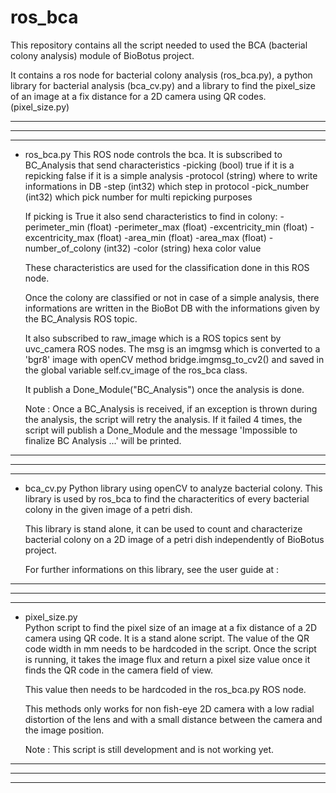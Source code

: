 # ros_bca

This repository contains all the script needed to used the BCA (bacterial colony analysis) 
module of BioBotus project.

It contains a ros node for bacterial colony analysis (ros_bca.py), 
a python library for bacterial analysis (bca_cv.py) and a library to find the 
pixel_size of an image at a fix distance for a 2D camera using QR codes. (pixel_size.py)


----------------------------------------------------------------------------------------
----------------------------------------------------------------------------------------
----------------------------------------------------------------------------------------

- ros_bca.py 
    This ROS node controls the bca.
    It is subscribed to BC_Analysis that send characteristics
        -picking (bool) true if it is a repicking false if it is a simple analysis
        -protocol (string) where to write informations in DB
        -step (int32) which step in protocol
        -pick_number (int32) which pick number for multi repicking purposes

    If picking is True it also send characteristics to find in colony:
        -perimeter_min (float) 
        -perimeter_max (float)
        -excentricity_min (float)
        -excentricity_max (float)
        -area_min (float)
        -area_max (float)
        -number_of_colony (int32)
        -color (string) hexa color value

    These characteristics are used for the classification done in this ROS node.

    Once the colony are classified or not in case of a simple analysis, there informations
    are written in the BioBot DB with the informations given by the BC_Analysis ROS topic.  
   
    It also subscribed to raw_image which is a ROS topics sent by uvc_camera ROS nodes. The
    msg is an imgmsg which is converted to a 'bgr8' image with openCV method bridge.imgmsg_to_cv2()
    and saved in the global variable self.cv_image of the ros_bca class.

    It publish a Done_Module("BC_Analysis") once the analysis is done.

    Note : Once a BC_Analysis is received, if an exception is thrown during the analysis, the script
           will retry the analysis. If it failed 4 times, the script will publish a Done_Module
           and the message 'Impossible to finalize BC Analysis ...' will be printed.

------------------------------------------------------------------------------------------
------------------------------------------------------------------------------------------
------------------------------------------------------------------------------------------

- bca_cv.py 
    Python library using openCV to analyze bacterial colony. This library is used by ros_bca 
    to find the characteritics of every bacterial colony in the given image of a petri dish.

    This library is stand alone, it can be used to count and characterize bacterial colony 
    on a 2D image of a petri dish independently of BioBotus project.

    For further informations on this library, see the user guide at : 

------------------------------------------------------------------------------------------
------------------------------------------------------------------------------------------
------------------------------------------------------------------------------------------    
        
- pixel_size.py        
    Python script to find the pixel size of an image at a fix distance of a 2D camera using QR
    code. It is a stand alone script. The value of the QR code width in mm needs to be hardcoded 
    in the script. Once the script is running, it takes the image flux and return a pixel size
    value once it finds the QR code in the camera field of view. 

    This value then needs to be hardcoded in the ros_bca.py ROS node. 

    This methods only works for non fish-eye 2D camera with a low radial distortion of the lens
    and with a small distance between the camera and the image position. 

    Note : This script is still development and is not working yet.

------------------------------------------------------------------------------------------
------------------------------------------------------------------------------------------
------------------------------------------------------------------------------------------
